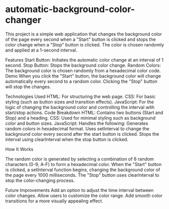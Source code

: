 # automatic-background-color-changer
This project is a simple web application that changes the background color of the page every second when a "Start" button is clicked and stops the color change when a "Stop" button is clicked. The color is chosen randomly and applied at a 1-second interval.

Features
Start Button: Initiates the automatic color change at an interval of 1 second.
Stop Button: Stops the background color change.
Random Colors: The background color is chosen randomly from a hexadecimal color code.
Demo
When you click the "Start" button, the background color will change automatically every second to a random color. Clicking the "Stop" button will stop the changes.

Technologies Used
HTML: For structuring the web page.
CSS: For basic styling (such as button sizes and transition effects).
JavaScript: For the logic of changing the background color and controlling the interval with start/stop actions.
Code Breakdown
HTML: Contains two buttons (Start and Stop) and a heading.
CSS: Used for minimal styling such as background color and button sizes.
JavaScript: Handles the following:
Generates random colors in hexadecimal format.
Uses setInterval to change the background color every second after the start button is clicked.
Stops the interval using clearInterval when the stop button is clicked.


How It Works

The random color is generated by selecting a combination of 6 random characters (0-9, A-F) to form a hexadecimal color.
When the "Start" button is clicked, a setInterval function begins, changing the background color of the page every 1000 milliseconds.
The "Stop" button uses clearInterval to stop the color-changing process.

Future Improvements
Add an option to adjust the time interval between color changes.
Allow users to customize the color range.
Add smooth color transitions for a more visually appealing effect.
